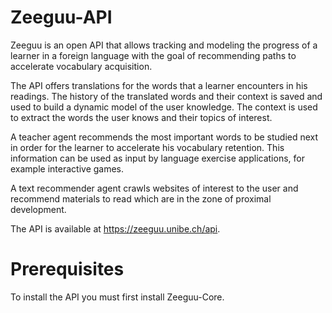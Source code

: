 # Zeeguu-API

Zeeguu is an open API that allows tracking and modeling the progress of a learner in a foreign language with the goal of recommending paths to accelerate vocabulary acquisition.

The API offers translations for the words that a learner encounters in his readings. The history of the translated words and their context is saved and used to build a dynamic model of the user knowledge. The context is used to extract the words the user knows and their topics of interest.

A teacher agent recommends the most important words to be studied next in order for the learner to accelerate his vocabulary retention. This information can be used as input by language exercise applications, for example interactive games.

A text recommender agent crawls websites of interest to the user and recommend materials to read which are in the zone of proximal development.

The API is available at https://zeeguu.unibe.ch/api.

# Prerequisites
To install the API you must first install Zeeguu-Core. 
